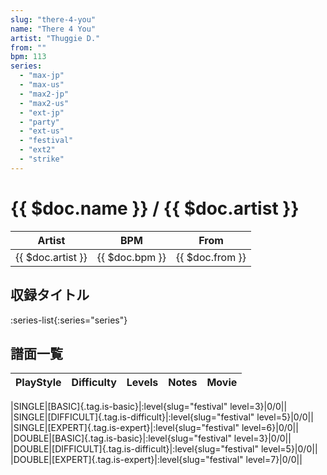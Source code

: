 ```yaml
---
slug: "there-4-you"
name: "There 4 You"
artist: "Thuggie D."
from: ""
bpm: 113
series:
  - "max-jp"
  - "max-us"
  - "max2-jp"
  - "max2-us"
  - "ext-jp"
  - "party"
  - "ext-us"
  - "festival"
  - "ext2"
  - "strike"
---
```


# {{ $doc.name }} / {{ $doc.artist }}

|Artist|BPM|From|
|------|---|----|
|{{ $doc.artist }}|{{ $doc.bpm }}|{{ $doc.from }}|

## 収録タイトル

:series-list{:series="series"}

## 譜面一覧

|PlayStyle|Difficulty|Levels|Notes|Movie|
|---------|----------|------|-----|-----|
<!-- festival -->
|SINGLE|[BASIC]{.tag.is-basic}|:level{slug="festival" level=3}|0/0||
|SINGLE|[DIFFICULT]{.tag.is-difficult}|:level{slug="festival" level=5}|0/0||
|SINGLE|[EXPERT]{.tag.is-expert}|:level{slug="festival" level=6}|0/0||
|DOUBLE|[BASIC]{.tag.is-basic}|:level{slug="festival" level=3}|0/0||
|DOUBLE|[DIFFICULT]{.tag.is-difficult}|:level{slug="festival" level=5}|0/0||
|DOUBLE|[EXPERT]{.tag.is-expert}|:level{slug="festival" level=7}|0/0||
